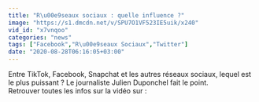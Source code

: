 ```yaml
---
title: "R\u00e9seaux sociaux : quelle influence ?"
image: "https://s1.dmcdn.net/v/SPU7O1VF523IE5uik/x240"
vid_id: "x7vnqoo"
categories: "news"
tags: ["Facebook","R\u00e9seaux Sociaux","Twitter"]
date: "2020-08-28T06:16:05+03:00"
---
```

Entre TikTok, Facebook, Snapchat et les autres réseaux sociaux, lequel est le plus puissant ? Le journaliste Julien Duponchel fait le point.   <br>Retrouver toutes les infos sur la vidéo sur : 
